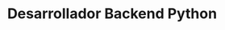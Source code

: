 ---
title: "Desarrollador Backend Python"
company: "URSiP"
lang: "ru"
position: ""
city: "Moscú"
website: ""
industry: "Desarrollo de Software"
start_date: "2023-08-01"
end_date: "2023-12-31"
date_str: "Agosto 2023 - Diciembre 2023"
responsibilities:
  - "Participé en el desarrollo de un sistema BIM (Building Information Modeling) para el Centro Analítico de Investigación Científica (niac.mos.ru)"
  - "Realicé tareas actuales incluyendo desarrollo de funcionalidades, mejora de cobertura de pruebas y corrección de errores"
technologies:
  - "FastAPI"
  - "Django DRF"
  - "GitLab"
  - "PostgreSQL"
  - "Yandex Tracker"
  - "Pytest"
---